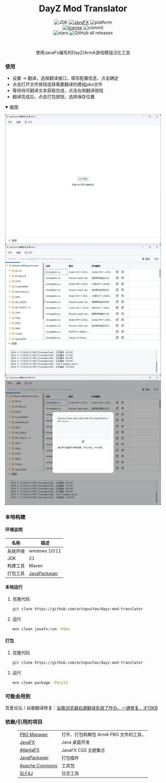 <div style="text-align:center;">

# DayZ Mod Translator

![JDK](https://img.shields.io/badge/JDK-21-%2300599C)
[![JavaFX](https://img.shields.io/badge/JavaFX-21.0.4-%2300599C)](https://openjfx.io/)
![platform](https://img.shields.io/badge/platform-Windows-blueviolet)
<br>
[![license](https://img.shields.io/github/license/octopusYan/dayz-mod-translator)](https://github.com/octopusYan/dayz-mod-translator)
![commit](https://img.shields.io/github/commit-activity/m/octopusYan/dayz-mod-translator?color=%23ff69b4)
<br>
![stars](https://img.shields.io/github/stars/octopusYan/dayz-mod-translator?style=social)
![GitHub all releases](https://img.shields.io/github/downloads/octopusYan/dayz-mod-translator/total?style=social)

<br>

使用JavaFx编写的DayZ/ArmA游戏模组汉化工具

</div>

### 使用

- 设置 -> 翻译，选择翻译接口，填写配置信息，点击确定
- 点击打开文件按钮选择需要翻译的模组pbo文件
- 等待待可翻译文本获取完成，点击右侧翻译按钮
- 翻译完成后，点击打包按钮，选择保存位置

<details open>
<summary>截图</summary>

![start](doc/img/screenshot01.png 'start')
![open file](doc/img/screenshot02.png 'open file')
![edit](doc/img/screenshot03.png 'edit')

</details>

### 本地构建

#### 环境说明

| 名称   | 描述                                                      |
|------|---------------------------------------------------------|
| 系统环境 | windows 10/11                                           |
| JDK  | 21                                                      |
| 构建工具 | Maven                                                   |
| 打包工具 | [JavaPackager](https://github.com/fvarrui/JavaPackager) |

#### 本地运行

1. 克隆代码
   ```bash
   git clone https://github.com/octopusYan/dayz-mod-translator
   ```
2. 运行
   ```bash
   mvn clean javafx:run -Pdev
   ```

#### 打包

1. 克隆代码
   ```bash
   git clone https://github.com/octopusYan/dayz-mod-translator
   ```
2. 运行
   ```bash
   mvn clean package -Pbuild
   ```

### 可能会用到

吾爱论坛 / 谷歌翻译修复：[谷歌浏览器右键翻译失效了咋办，一键修复，才13KB](https://www.52pojie.cn/thread-1781877-1-1.html)

### 依赖/引用的项目

<figure>

|                                                                             |                          |
|-----------------------------------------------------------------------------|--------------------------|
| [PBO Manager](https://github.com/winseros/pboman3)                          | 打开、打包和解包 ArmA PBO 文件的工具。 |
| [JavaFX](https://openjfx.io/)                                               | Java 桌面开发                |
| [AtlantaFX](https://mkpaz.github.io/atlantafx/)                             | JavaFX CSS 主题集合          |
| [JavaPackager](https://github.com/fvarrui/JavaPackager)                     | 打包插件                     |
| [Apache Commons](https://commons.apache.org/proper/commons-exec/index.html) | 工具包                      |
| [SLF4J](https://slf4j.org/)                                                 | 日志工具                     |

</figure>